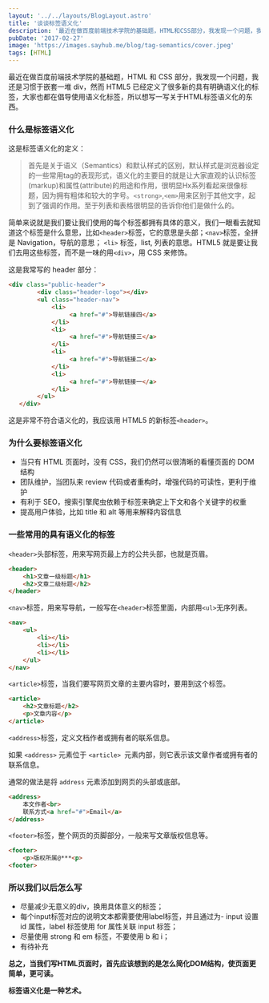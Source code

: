 ```yaml
---
layout: '../../layouts/BlogLayout.astro'
title: '谈谈标签语义化'
description: '最近在做百度前端技术学院的基础题，HTML和CSS部分，我发现一个问题，我还是习惯于嵌套一堆div，然而HTML5已经定义了很多新的具有明确语义化的标签，大家也都在倡导使用语义化标签，所以想写一写关于HTML标签语义化的东西。'
pubDate: '2017-02-27'
image: 'https://images.sayhub.me/blog/tag-semantics/cover.jpeg'
tags: [HTML]
---
```


最近在做百度前端技术学院的基础题，HTML 和 CSS 部分，我发现一个问题，我还是习惯于嵌套一堆 div，然而 HTML5 已经定义了很多新的具有明确语义化的标签，大家也都在倡导使用语义化标签，所以想写一写关于HTML标签语义化的东西。

### 什么是标签语义化

这是标签语义化的定义：

> 首先是关于语义（Semantics）和默认样式的区别，默认样式是浏览器设定的一些常用tag的表现形式，语义化的主要目的就是让大家直观的认识标签(markup)和属性(attribute)的用途和作用，很明显Hx系列看起来很像标题，因为拥有粗体和较大的字号。`<strong>`,`<em>`用来区别于其他文字，起到了强调的作用。至于列表和表格很明显的告诉你他们是做什么的。

简单来说就是我们要让我们使用的每个标签都拥有具体的意义，我们一眼看去就知道这个标签是什么意思，比如`<header>`标签，它的意思是头部；`<nav>`标签，全拼是 Navigation，导航的意思； `<li>` 标签，list, 列表的意思。HTML5 就是要让我们去用这些标签，而不是一味的用`<div>`，用 CSS 来修饰。

这是我常写的 header 部分：

```html
<div class="public-header">
        <div class="header-logo"></div>
        <ul class="header-nav">
            <li>
                 <a href="#">导航链接四</a>
            </li>
            <li>
                 <a href="#">导航链接三</a>
            </li>
            <li>
                 <a href="#">导航链接二</a>
            </li>
            <li>
                 <a href="#">导航链接一</a>
            </li>
        </ul>
   </div>
```
这是非常不符合语义化的，我应该用 HTML5 的新标签`<header>`。

### 为什么要标签语义化

- 当只有 HTML 页面时，没有 CSS，我们仍然可以很清晰的看懂页面的 DOM 结构
- 团队维护，当团队来 review 代码或者重构时，增强代码的可读性，更利于维护
- 有利于 SEO，搜索引擎爬虫依赖于标签来确定上下文和各个关键字的权重
- 提高用户体验，比如 title 和 alt 等用来解释内容信息

### 一些常用的具有语义化的标签

`<header>`头部标签，用来写网页最上方的公共头部，也就是页眉。

```html
<header>
    <h1>文章一级标题</h1>
    <h2>文章二级标题</h2>
</header>
```

`<nav>`标签，用来写导航，一般写在`<header>`标签里面，内部用`<ul>`无序列表。

```html
<nav>
    <ul>
        <li></li>
        <li></li>
        <li></li>
    </ul>
</nav>
```

`<article>`标签，当我们要写网页文章的主要内容时，要用到这个标签。

```html
<article>
    <h2>文章标题</h2>
    <p>文章内容</p>
</article>
```

`<address>`标签，定义文档作者或拥有者的联系信息。

如果 `<address>` 元素位于 `<article> `元素内部，则它表示该文章作者或拥有者的联系信息。

通常的做法是将 `address` 元素添加到网页的头部或底部。

```html
<address>
    本文作者<br>
    联系方式<a href="#">Email</a>
</address>
```

`<footer>`标签，整个网页的页脚部分，一般来写文章版权信息等。

```html
<footer>
    <p>版权所属@***<p>
<footer>
```
### 所以我们以后怎么写

- 尽量减少无意义的div，换用具体意义的标签；
- 每个input标签对应的说明文本都需要使用label标签，并且通过为- input 设置 id 属性，label 标签使用 for 属性关联 input 标签；
- 尽量使用 strong 和 em 标签，不要使用 b 和 i；
- 有待补充

**总之，当我们写HTML页面时，首先应该想到的是怎么简化DOM结构，使页面更简单，更可读。**

**标签语义化是一种艺术。**

